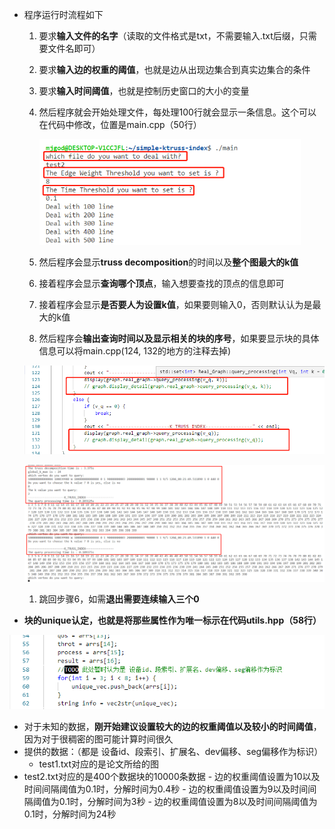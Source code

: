 - 程序运行时流程如下
    1. 要求**输入文件的名字**（读取的文件格式是txt，不需要输入.txt后缀，只需要文件名即可）
    
    2. 要求**输入边的权重的阈值**，也就是边从出现边集合到真实边集合的条件
    
    3. 要求**输入时间阈值**，也就是控制历史窗口的大小的变量
    
    4. 然后程序就会开始处理文件，每处理100行就会显示一条信息。这个可以在代码中修改，位置是main.cpp（50行）
    
       <img src="Readme.assets/image-20191118193905916.png" alt="image-20191118193905916" style="zoom: 67%;" />

    5. 然后程序会显示**truss decomposition**的时间以及**整个图最大的k值**
    
    6. 接着程序会显示**查询哪个顶点**，输入想要查找的顶点的信息即可
    
    7. 接着程序会显示**是否要人为设置k值**，如果要则输入0，否则默认认为是最大的k值
    
    8. 然后程序会**输出查询时间以及显示相关的块的序号**，如果要显示块的具体信息可以将main.cpp(124, 132的地方的注释去掉)
    
    ![image-20191118195202230](Readme.assets/image-20191118195202230.png)
    
    ![image-20191118195010000](Readme.assets/image-20191118195010000.png)
    
    1. 跳回步骤6，如需**退出需要连续输入三个0**
    
- **块的unique认定，也就是将那些属性作为唯一标示在代码utils.hpp（58行）**

![image-20191118195111783](Readme.assets/image-20191118195111783.png)

- 对于未知的数据，**刚开始建议设置较大的边的权重阈值以及较小的时间阈值**，因为对于很稠密的图可能计算时间很久
- 提供的数据：（都是 设备id、段索引、扩展名、dev偏移、seg偏移作为标识）
    - test1.txt对应的是论文所给的图
- test2.txt对应的是400个数据块的10000条数据
        - 边的权重阈值设置为10以及时间间隔阈值为0.1时，分解时间为0.4秒
        - 边的权重阈值设置为9以及时间间隔阈值为0.1时，分解时间为3秒
        - 边的权重阈值设置为8以及时间间隔阈值为0.1时，分解时间为24秒
